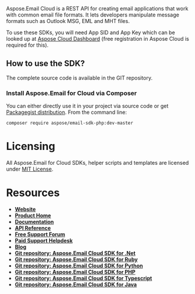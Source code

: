 ﻿Aspose.Email Cloud is a REST API for creating email applications that work with common email file formats. It lets developers manipulate message formats such as Outlook MSG, EML and MHT files.

To use these SDKs, you will need App SID and App Key which can be looked up at [Aspose Cloud Dashboard](https://dashboard.aspose.cloud/#/apps) (free registration in Aspose Cloud is required for this).

## How to use the SDK?
The complete source code is available in the GIT repository. 

### Install Aspose.Email for Cloud via Composer
You can either directly use it in your project via source code or get [Packagegist distribution](https://packagist.org/packages/aspose/email-sdk-php).
From the command line:

	composer require aspose/email-sdk-php:dev-master

# Licensing
All Aspose.Email for Cloud SDKs, helper scripts and templates are licensed under [MIT License](LICENSE).

# Resources
+ [**Website**](https://www.aspose.cloud)
+ [**Product Home**](https://products.aspose.cloud/Email/cloud)
+ [**Documentation**](https://docs.aspose.cloud/display/Emailcloud/Home)
+ [**API Reference**](https://apireference.aspose.cloud/email/)
+ [**Free Support Forum**](https://forum.aspose.cloud/c/email)
+ [**Paid Support Helpdesk**](https://helpdesk.aspose.cloud/)
+ [**Blog**](https://blog.aspose.cloud/category/aspose-products/aspose-email-cloud/)
+ [**Git repository: Aspose.Email Cloud SDK for .Net**](https://github.com/aspose-email-cloud/aspose-email-cloud-dotnet)
+ [**Git repository: Aspose.Email Cloud SDK for Ruby**](https://github.com/aspose-email-cloud/aspose-email-cloud-ruby)
+ [**Git repository: Aspose.Email Cloud SDK for Python**](https://github.com/aspose-email-cloud/aspose-email-cloud-python)
+ [**Git repository: Aspose.Email Cloud SDK for PHP**](https://github.com/aspose-email-cloud/aspose-email-cloud-php)
+ [**Git repository: Aspose.Email Cloud SDK for Typescript**](https://github.com/aspose-email-cloud/aspose-email-cloud-node)
+ [**Git repository: Aspose.Email Cloud SDK for Java**](https://github.com/aspose-email-cloud/aspose-email-cloud-java)

